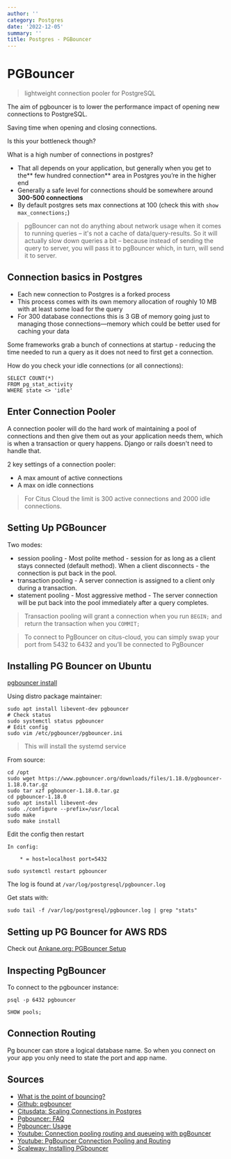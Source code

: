 ```yaml
---
author: ''
category: Postgres
date: '2022-12-05'
summary: ''
title: Postgres - PGBouncer
---
```


# PGBouncer

> lightweight connection pooler for PostgreSQL 

The aim of pgbouncer is to lower the performance impact of opening new connections to PostgreSQL.

Saving time when opening and closing connections.

Is this your bottleneck though?

What is a high number of connections in postgres?

* That all depends on your application, but generally when you get to the** few hundred connection** area in Postgres you’re in the higher end
* Generally a safe level for connections should be somewhere around **300-500 connections**
* By default postgres sets max connections at 100 (check this with `show max_connections;`)

> pgBouncer can not do anything about network usage when it comes to running queries – it's not a cache of data/query-results. So it will actually slow down queries a bit – because instead of sending the query to server, you will pass it to pgBouncer which, in turn, will send it to server.

## Connection basics in Postgres

* Each new connection to Postgres is a forked process
* This process comes with its own memory allocation of roughly 10 MB with at least some load for the query
* For 300 database connections this is 3 GB of memory going just to managing those connections—memory which could be better used for caching your data

Some frameworks grab a bunch of connections at startup - reducing the time needed to run a query as it does not need to first get a connection.

How do you check your idle connections (or all connections):

    SELECT COUNT(*)
    FROM pg_stat_activity
    WHERE state <> 'idle'

## Enter Connection Pooler

A connection pooler will do the hard work of maintaining a pool of connections and then give them out as your application needs them, which is when a transaction or query happens.
Django or rails doesn't need to handle that.

2 key settings of a connection pooler:

* A max amount of active connections
* A max on idle connections

> For Citus Cloud the limit is 300 active connections and 2000 idle connections.

## Setting Up PGBouncer

Two modes:

* session pooling - Most polite method - session for as long as a client stays connected (default method). When a client disconnects - the connection is put back in the pool.
* transaction pooling - A server connection is assigned to a client only during a transaction.
* statement pooling - Most aggressive method - The server connection will be put back into the pool immediately after a query completes.

> Transaction pooling will grant a connection when you run `BEGIN;` and return the transaction when you `COMMIT;`

> To connect to PgBouncer on citus-cloud, you can simply swap your port from 5432 to 6432 and you’ll be connected to PgBouncer

## Installing PG Bouncer on Ubuntu

[pgbouncer install](https://www.pgbouncer.org/install.html)

Using distro package maintainer:

    sudo apt install libevent-dev pgbouncer
    # Check status
    sudo systemctl status pgbouncer
    # Edit config
    sudo vim /etc/pgbouncer/pgbouncer.ini

> This will install the systemd service

From source:

    cd /opt
    sudo wget https://www.pgbouncer.org/downloads/files/1.18.0/pgbouncer-1.18.0.tar.gz
    sudo tar xzf pgbouncer-1.18.0.tar.gz
    cd pgbouncer-1.18.0
    sudo apt install libevent-dev
    sudo ./configure --prefix=/usr/local
    sudo make
    sudo make install

Edit the config then restart

    In config:
    
        * = host=localhost port=5432

    sudo systemctl restart pgbouncer

The log is found at `/var/log/postgresql/pgbouncer.log`

Get stats with:

    sudo tail -f /var/log/postgresql/pgbouncer.log | grep "stats"

## Setting up PG Bouncer for AWS RDS

Check out [Ankane.org: PGBouncer Setup](https://ankane.org/pgbouncer-setup)

## Inspecting PgBouncer

To connect to the pgbouncer instance:

    psql -p 6432 pgbouncer
    
    SHOW pools;
    
## Connection Routing

Pg bouncer can store a logical database name.
So when you connect on your app you only need to state the port and app name.

## Sources

* [What is the point of bouncing?](https://www.depesz.com/2012/12/02/what-is-the-point-of-bouncing/)
* [Github: pgbouncer](https://github.com/pgbouncer/pgbouncer)
* [Citusdata: Scaling Connections in Postgres](https://www.citusdata.com/blog/2017/05/10/scaling-connections-in-postgres)
* [Pgbouncer: FAQ](https://www.pgbouncer.org/faq.html)
* [Pgbouncer: Usage](https://www.pgbouncer.org/usage.html)
* [Youtube: Connection pooling routing and queueing with pgBouncer](https://www.youtube.com/watch?v=x_XpPbfomso)
* [Youtube: PgBouncer Connection Pooling and Routing](https://www.youtube.com/watch?v=a0SDogoPzss)
* [Scaleway: Installing PGbouncer](https://www.scaleway.com/en/docs/tutorials/install-pgbouncer/)
